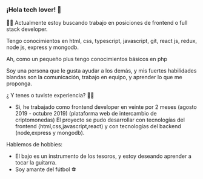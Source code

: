 ### ¡Hola tech lover! 👋


👨‍💻 Actualmente estoy buscando trabajo en posiciones de frontend o full stack developer.

Tengo conocimientos en html, css, typescript, javascript, git, react js, redux, node js, express y mongodb.

Ah, como un pequeño plus tengo conocimientos básicos en php

Soy una persona que le gusta ayudar a los demás, y mis fuertes habilidades blandas son la comunicación,
trabajo en equipo, y aprender lo que me proponga.

¿ Y tenes o tuviste experiencia? 🤔😃

- Si, he trabajado como frontend developer en veinte por 2 meses (agosto 2019 - octubre 2019)
 (plataforma web de intercambio de criptomonedas)
El proyecto se pudo desarrollar con tecnologías del frontend (html,css,javascript,react) y con 
tecnologías del backend (node,express y mongodb).



Hablemos de hobbies:

- El bajo es un instrumento de los tesoros, y estoy deseando aprender a tocar la guitarra.
- Soy amante del fútbol ⚽ 
